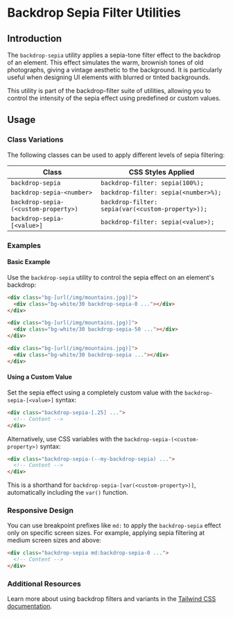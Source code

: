 # Backdrop Sepia Filter Utilities

## Introduction
The `backdrop-sepia` utility applies a sepia-tone filter effect to the backdrop of an element. This effect simulates the warm, brownish tones of old photographs, giving a vintage aesthetic to the background. It is particularly useful when designing UI elements with blurred or tinted backgrounds.

This utility is part of the backdrop-filter suite of utilities, allowing you to control the intensity of the sepia effect using predefined or custom values.

## Usage

### Class Variations
The following classes can be used to apply different levels of sepia filtering:

| Class | CSS Styles Applied |
|-------|---------------------|
| `backdrop-sepia` | `backdrop-filter: sepia(100%);` |
| `backdrop-sepia-<number>` | `backdrop-filter: sepia(<number>%);` |
| `backdrop-sepia-(<custom-property>)` | `backdrop-filter: sepia(var(<custom-property>));` |
| `backdrop-sepia-[<value>]` | `backdrop-filter: sepia(<value>);` |

### Examples

#### Basic Example
Use the `backdrop-sepia` utility to control the sepia effect on an element's backdrop:

```html
<div class="bg-[url(/img/mountains.jpg)]">
  <div class="bg-white/30 backdrop-sepia-0 ..."></div>
</div>

<div class="bg-[url(/img/mountains.jpg)]">
  <div class="bg-white/30 backdrop-sepia-50 ..."></div>
</div>

<div class="bg-[url(/img/mountains.jpg)]">
  <div class="bg-white/30 backdrop-sepia ..."></div>
</div>
```

#### Using a Custom Value
Set the sepia effect using a completely custom value with the `backdrop-sepia-[<value>]` syntax:

```html
<div class="backdrop-sepia-[.25] ...">
  <!-- Content -->
</div>
```

Alternatively, use CSS variables with the `backdrop-sepia-(<custom-property>)` syntax:

```html
<div class="backdrop-sepia-(--my-backdrop-sepia) ...">
  <!-- Content -->
</div>
```

This is a shorthand for `backdrop-sepia-[var(<custom-property>)]`, automatically including the `var()` function.

### Responsive Design
You can use breakpoint prefixes like `md:` to apply the `backdrop-sepia` effect only on specific screen sizes. For example, applying sepia filtering at medium screen sizes and above:

```html
<div class="backdrop-sepia md:backdrop-sepia-0 ...">
  <!-- Content -->
</div>
```

### Additional Resources
Learn more about using backdrop filters and variants in the [Tailwind CSS documentation](https://tailwindcss.com/docs/backdrop-filter).

